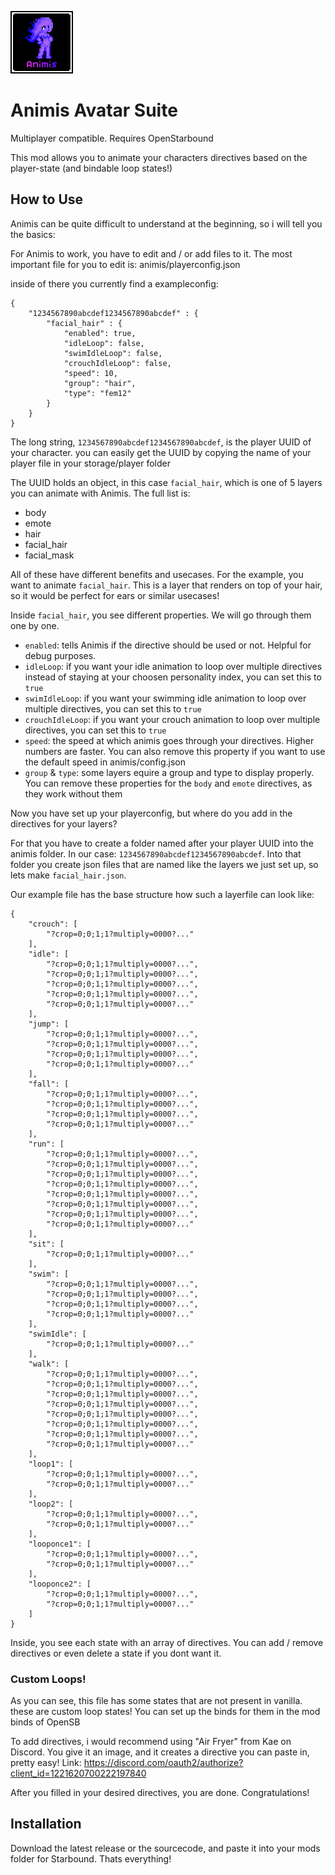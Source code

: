 ![Animis Logo](https://github.com/Lonaasan/Animis/blob/main/logo.png)
# Animis Avatar Suite
Multiplayer compatible. Requires OpenStarbound

This mod allows you to animate your characters directives based on the player-state (and bindable loop states!)

## How to Use
Animis can be quite difficult to understand at the beginning, so i will tell you the basics:

For Animis to work, you have to edit and / or add files to it. The most important file for you to edit is:
animis/playerconfig.json

inside of there you currently find a exampleconfig:
```
{
    "1234567890abcdef1234567890abcdef" : {
        "facial_hair" : {
            "enabled": true,
            "idleLoop": false,
            "swimIdleLoop": false,
            "crouchIdleLoop": false,
            "speed": 10,
            "group": "hair",
            "type": "fem12"
        }
    }
}
```
The long string, `1234567890abcdef1234567890abcdef`, is the player UUID of your character. you can easily get the UUID by copying the name of your player file in your storage/player folder

The UUID holds an object, in this case `facial_hair`, which is one of 5 layers you can animate with Animis. The full list is:

- body
- emote
- hair
- facial_hair
- facial_mask

All of these have different benefits and usecases. For the example, you want to animate `facial_hair`. This is a layer that renders on top of your hair, so it would be perfect for ears or similar usecases!

Inside `facial_hair`, you see different properties. We will go through them one by one.

- `enabled`: tells Animis if the directive should be used or not. Helpful for debug purposes.
- `idleLoop`: if you want your idle animation to loop over multiple directives instead of staying at your choosen personality index, you can set this to `true`
- `swimIdleLoop`: if you want your swimming idle animation to loop over multiple directives, you can set this to `true`
- `crouchIdleLoop`: if you want your crouch animation to loop over multiple directives, you can set this to `true`
- `speed`: the speed at which animis goes through your directives. Higher numbers are faster. You can also remove this property if you want to use the default speed in animis/config.json
- `group` & `type`: some layers equire a group and type to display properly. You can remove these properties for the `body` and `emote` directives, as they work without them

Now you have set up your playerconfig, but where do you add in the directives for your layers?

For that you have to create a folder named after your player UUID into the animis folder. In our case: `1234567890abcdef1234567890abcdef`.
Into that folder you create json files that are named like the layers we just set up, so lets make `facial_hair.json`.

Our example file has the base structure how such a layerfile can look like:

```
{
    "crouch": [
        "?crop=0;0;1;1?multiply=0000?..."
    ],
    "idle": [
        "?crop=0;0;1;1?multiply=0000?...",
        "?crop=0;0;1;1?multiply=0000?...",
        "?crop=0;0;1;1?multiply=0000?...",
        "?crop=0;0;1;1?multiply=0000?...",
        "?crop=0;0;1;1?multiply=0000?..."
    ],
    "jump": [
        "?crop=0;0;1;1?multiply=0000?...",
        "?crop=0;0;1;1?multiply=0000?...",
        "?crop=0;0;1;1?multiply=0000?...",
        "?crop=0;0;1;1?multiply=0000?..."
    ],
    "fall": [
        "?crop=0;0;1;1?multiply=0000?...",
        "?crop=0;0;1;1?multiply=0000?...",
        "?crop=0;0;1;1?multiply=0000?...",
        "?crop=0;0;1;1?multiply=0000?..."
    ],
    "run": [
        "?crop=0;0;1;1?multiply=0000?...",
        "?crop=0;0;1;1?multiply=0000?...",
        "?crop=0;0;1;1?multiply=0000?...",
        "?crop=0;0;1;1?multiply=0000?...",
        "?crop=0;0;1;1?multiply=0000?...",
        "?crop=0;0;1;1?multiply=0000?...",
        "?crop=0;0;1;1?multiply=0000?...",
        "?crop=0;0;1;1?multiply=0000?..."
    ],
    "sit": [
        "?crop=0;0;1;1?multiply=0000?..."
    ],
    "swim": [
        "?crop=0;0;1;1?multiply=0000?...",
        "?crop=0;0;1;1?multiply=0000?...",
        "?crop=0;0;1;1?multiply=0000?...",
        "?crop=0;0;1;1?multiply=0000?..."
    ],
    "swimIdle": [
        "?crop=0;0;1;1?multiply=0000?..."
    ],
    "walk": [
        "?crop=0;0;1;1?multiply=0000?...",
        "?crop=0;0;1;1?multiply=0000?...",
        "?crop=0;0;1;1?multiply=0000?...",
        "?crop=0;0;1;1?multiply=0000?...",
        "?crop=0;0;1;1?multiply=0000?...",
        "?crop=0;0;1;1?multiply=0000?...",
        "?crop=0;0;1;1?multiply=0000?...",
        "?crop=0;0;1;1?multiply=0000?..."
    ],
    "loop1": [
        "?crop=0;0;1;1?multiply=0000?...",
        "?crop=0;0;1;1?multiply=0000?..."
    ],
    "loop2": [
        "?crop=0;0;1;1?multiply=0000?...",
        "?crop=0;0;1;1?multiply=0000?..."
    ],
    "looponce1": [
        "?crop=0;0;1;1?multiply=0000?...",
        "?crop=0;0;1;1?multiply=0000?..."
    ],
    "looponce2": [
        "?crop=0;0;1;1?multiply=0000?...",
        "?crop=0;0;1;1?multiply=0000?..."
    ]
}
```

Inside, you see each state with an array of directives.
You can add / remove directives or even delete a state if you dont want it.

### Custom Loops!
As you can see, this file has some states that are not present in vanilla. these are custom loop states! You can set up the binds for them in the mod binds of OpenSB

To add directives, i would recommend using "Air Fryer" from Kae on Discord. You give it an image, and it creates a directive you can paste in, pretty easy!
Link: https://discord.com/oauth2/authorize?client_id=1221620700222197840

After you filled in your desired directives, you are done. Congratulations!

## Installation
Download the latest release or the sourcecode, and paste it into your mods folder for Starbound. Thats everything!
